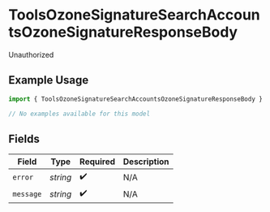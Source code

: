 # ToolsOzoneSignatureSearchAccountsOzoneSignatureResponseBody

Unauthorized

## Example Usage

```typescript
import { ToolsOzoneSignatureSearchAccountsOzoneSignatureResponseBody } from "bluesky/models/errors";

// No examples available for this model
```

## Fields

| Field              | Type               | Required           | Description        |
| ------------------ | ------------------ | ------------------ | ------------------ |
| `error`            | *string*           | :heavy_check_mark: | N/A                |
| `message`          | *string*           | :heavy_check_mark: | N/A                |